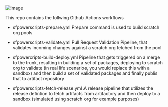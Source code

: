 ![image](https://user-images.githubusercontent.com/36793262/112931849-9eb1a280-9168-11eb-9927-19e83f790cef.png)

This repo contains the follwing Github Actions workflows

-   sfpowerscripts-prepare.yml
    Prepare command is used to build scratch org pools
-   sfpowerscripts-validate.yml
    Pull Request Validation Pipeline, that validates incoming changes against a scratch org fetched from the pool
-   sfpowercripts-build-deploy.yml
    Pipeline that gets triggered on a merge to the trunk, resulting in building a set of packages, deploying to scratch org to validate (in real life scenarios, you would replace this with a sandbox) and then build a set of validated packages and finally publis that to artifact repository

-   sfpowerscripts-fetch-release.yml
    A release pipeline that utilizes the release defintion to fetch artifacts from artifactory and then deploy to a sandbox (simulated using scratch org for example purposes)

